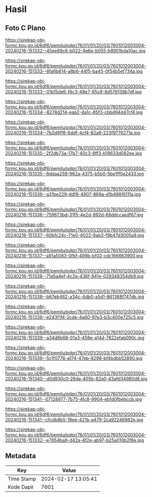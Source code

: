 # Hasil

## Foto C Plano

https://sirekap-obj-formc.kpu.go.id/6df6/pemilu/pdpr/76/01/01/20/03/7601012003004-20240216-151332--45ee69c6-b022-4e6e-b055-b8901bda10ac.jpg

https://sirekap-obj-formc.kpu.go.id/6df6/pemilu/pdpr/76/01/01/20/03/7601012003004-20240216-151333--6fa6b614-a8b6-44f5-ba45-0f54b5ef734a.jpg

https://sirekap-obj-formc.kpu.go.id/6df6/pemilu/pdpr/76/01/01/20/03/7601012003004-20240216-151333--01b15de6-f4c3-48e7-85c8-8d576139b7df.jpg

https://sirekap-obj-formc.kpu.go.id/6df6/pemilu/pdpr/76/01/01/20/03/7601012003004-20240216-151334--8278d214-eaa2-4a1c-85f3-cbbd94d47cf4.jpg

https://sirekap-obj-formc.kpu.go.id/6df6/pemilu/pdpr/76/01/01/20/03/7601012003004-20240216-151334--7b2d9ff8-6ddf-4cf4-82a8-223f9776271a.jpg

https://sirekap-obj-formc.kpu.go.id/6df6/pemilu/pdpr/76/01/01/20/03/7601012003004-20240216-151335--2f2db73a-17b7-40c3-8ff3-b19633d082ee.jpg

https://sirekap-obj-formc.kpu.go.id/6df6/pemilu/pdpr/76/01/01/20/03/7601012003004-20240216-151335--8ddaa259-962a-4375-b5b0-5be1ff0e2433.jpg

https://sirekap-obj-formc.kpu.go.id/6df6/pemilu/pdpr/76/01/01/20/03/7601012003004-20240216-151336--a31be229-ddf8-4907-869a-d1b486f611fa.jpg

https://sirekap-obj-formc.kpu.go.id/6df6/pemilu/pdpr/76/01/01/20/03/7601012003004-20240216-151336--759673bd-31f5-4e2d-892d-68ddccaedf67.jpg

https://sirekap-obj-formc.kpu.go.id/6df6/pemilu/pdpr/76/01/01/20/03/7601012003004-20240216-151337--60bfc24c-71e0-4022-9ab3-f9b47d3005a9.jpg

https://sirekap-obj-formc.kpu.go.id/6df6/pemilu/pdpr/76/01/01/20/03/7601012003004-20240216-151337--a91a5083-0fbf-499b-bf02-cdc166663900.jpg

https://sirekap-obj-formc.kpu.go.id/6df6/pemilu/pdpr/76/01/01/20/03/7601012003004-20240216-151338--71a5a4ef-4c2a-436f-841e-029348354db9.jpg

https://sirekap-obj-formc.kpu.go.id/6df6/pemilu/pdpr/76/01/01/20/03/7601012003004-20240216-151338--b67eb462-a34c-4db0-a5d1-861388f747db.jpg

https://sirekap-obj-formc.kpu.go.id/6df6/pemilu/pdpr/76/01/01/20/03/7601012003004-20240216-151338--e243f1f4-2cde-4a60-97e3-b3c400e725c5.jpg

https://sirekap-obj-formc.kpu.go.id/6df6/pemilu/pdpr/76/01/01/20/03/7601012003004-20240216-151339--a34d8b68-01a3-458e-a14d-7822efab090c.jpg

https://sirekap-obj-formc.kpu.go.id/6df6/pemilu/pdpr/76/01/01/20/03/7601012003004-20240216-151339--5c1f0776-a174-47eb-9298-bf4bdbb52890.jpg

https://sirekap-obj-formc.kpu.go.id/6df6/pemilu/pdpr/76/01/01/20/03/7601012003004-20240216-151340--d0d930c0-26da-405b-82a0-43afd34980d8.jpg

https://sirekap-obj-formc.kpu.go.id/6df6/pemilu/pdpr/76/01/01/20/03/7601012003004-20240216-151341--07128977-7b75-4fc8-9904-eb1d0fbebccb.jpg

https://sirekap-obj-formc.kpu.go.id/6df6/pemilu/pdpr/76/01/01/20/03/7601012003004-20240216-151341--cfcdb8b5-18ee-421b-a479-2ca92246982e.jpg

https://sirekap-obj-formc.kpu.go.id/6df6/pemilu/pdpr/76/01/01/20/03/7601012003004-20240216-151332--e7654ba9-d42a-4f2e-ab97-b25a010b2f8e.jpg


## Metadata

| Key        | Value               |
| ---------- | ------------------- |
| Time Stamp | 2024-02-17 13:05:41 |
| Kode Dapil | 7601                |



